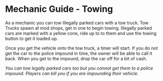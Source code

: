 # Mechanic Guide - Towing
As a mechanic you can tow Illegally parked cars with a tow truck. Tow Trucks spawn at mod shops, get in one to begin towing.
Illegally parked cars are marked with a yellow cone, ride up to to them and use the towing button to get it loaded up.

Once you get the vehicle onto the tow truck, a timer will start. If you do not get the car to the police impound in time, the owner will be able to call it back.
When you get to the impound, drop the car off for a bit of cash.

*You can tow legally parked cars too but you cannot get them to a police impound. Players can kill you if you are impounding their vehicle.*